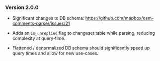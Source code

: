 ### Version 2.0.0

 - Significant changes to DB schema: https://github.com/mapbox/osm-comments-parser/issues/21

 - Adds an `is_unreplied` flag to changeset table while parsing, reducing complexity at query-time.

 - Flattened / denormalized DB schema should significantly speed up query times and allow for new use-cases.